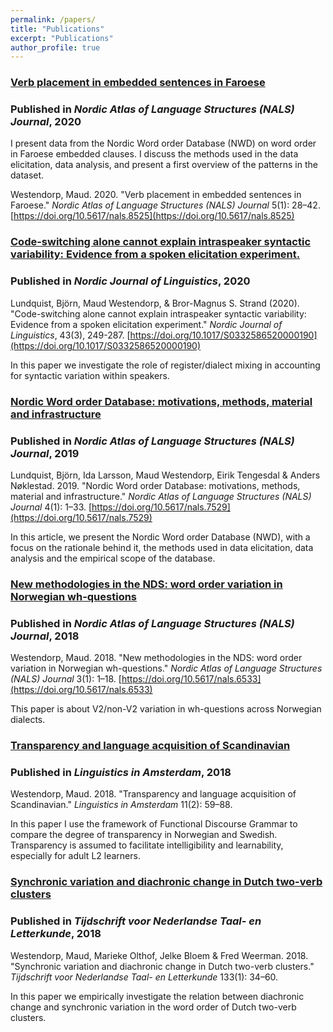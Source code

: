 ```yaml
---
permalink: /papers/
title: "Publications"
excerpt: "Publications"
author_profile: true
---
```


### [Verb placement in embedded sentences in Faroese](https://journals.uio.no/NALS/article/view/8525/7491)
### Published in *Nordic Atlas of Language Structures (NALS) Journal*, 2020  
I present data from the Nordic Word order Database (NWD) on word order in Faroese embedded clauses. I discuss the methods used in the data elicitation, data analysis, and present a first overview of the patterns in the dataset. 
  
Westendorp, Maud. 2020. "Verb placement in embedded sentences in Faroese." *Nordic Atlas of Language Structures (NALS) Journal* 5(1): 28–42. [https://doi.org/10.5617/nals.8525](https://doi.org/10.5617/nals.8525)  
    


### [Code-switching alone cannot explain intraspeaker syntactic variability: Evidence from a spoken elicitation experiment.](https://doi.org/10.1017/S0332586520000190)
### Published in *Nordic Journal of Linguistics*, 2020  
Lundquist, Björn, Maud Westendorp, & Bror-Magnus S. Strand (2020). "Code-switching alone cannot explain intraspeaker syntactic variability: Evidence from a spoken elicitation experiment." *Nordic Journal of Linguistics*, 43(3), 249-287. [https://doi.org/10.1017/S0332586520000190](https://doi.org/10.1017/S0332586520000190)  
  
In this paper we investigate the role of register/dialect mixing in accounting for syntactic variation within speakers.  
  


### [Nordic Word order Database: motivations, methods, material and infrastructure](https://journals.uio.no/NALS/article/view/7529/6891)
### Published in *Nordic Atlas of Language Structures (NALS) Journal*, 2019  
Lundquist, Björn, Ida Larsson, Maud Westendorp, Eirik Tengesdal & Anders Nøklestad. 2019. "Nordic Word order Database: motivations, methods, material and infrastructure." *Nordic Atlas of Language Structures (NALS) Journal* 4(1): 1–33. [https://doi.org/10.5617/nals.7529](https://doi.org/10.5617/nals.7529)   
    
In this article, we present the Nordic Word order Database (NWD), with a focus on the rationale behind it, the methods used in data elicitation, data analysis and the empirical scope of the database.  
   


### [New methodologies in the NDS: word order variation in Norwegian wh-questions](https://journals.uio.no/NALS/article/view/6533/5507)
### Published in *Nordic Atlas of Language Structures (NALS) Journal*, 2018  
Westendorp, Maud. 2018. "New methodologies in the NDS: word order variation in Norwegian wh-questions." *Nordic Atlas of Language Structures (NALS) Journal* 3(1): 1–18. [https://doi.org/10.5617/nals.6533](https://doi.org/10.5617/nals.6533)  
  
This paper is about V2/non-V2 variation in wh-questions across Norwegian dialects.  
  


### [Transparency and language acquisition of Scandinavian](http://www.linguisticsinamsterdam.nl/download?type=document&identifier=649532)
### Published in *Linguistics in Amsterdam*, 2018  
Westendorp, Maud. 2018. "Transparency and language acquisition of Scandinavian." *Linguistics in Amsterdam* 11(2): 59–88.  
   
In this paper I use the framework of Functional Discourse Grammar to compare the degree of transparency in Norwegian and Swedish. Transparency is assumed to facilitate intelligibility and learnability, especially for adult L2 learners.
  


### [Synchronic variation and diachronic change in Dutch two-verb clusters](https://www.tntl.nl/index.php/tntl/article/view/424/543)
### Published in *Tijdschrift voor Nederlandse Taal- en Letterkunde*, 2018  
Westendorp, Maud, Marieke Olthof, Jelke Bloem & Fred Weerman. 2018. "Synchronic variation and diachronic change in Dutch two-verb clusters." *Tijdschrift voor Nederlandse Taal- en Letterkunde* 133(1): 34–60.  
  
In this paper we empirically investigate the relation between diachronic change and synchronic variation in the word order of Dutch two-verb clusters.  

